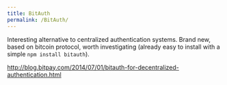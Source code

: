 ```yaml
---
title: BitAuth
permalink: /BitAuth/
---
```


Interesting alternative to centralized authentication systems. Brand new, based on bitcoin protocol, worth investigating (already easy to install with a simple `npm install bitauth`).

<http://blog.bitpay.com/2014/07/01/bitauth-for-decentralized-authentication.html>